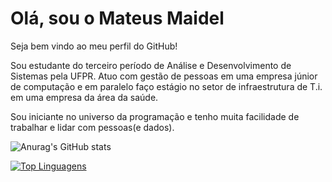 # Olá, sou o Mateus Maidel

Seja bem vindo ao meu perfil do GitHub!

Sou estudante do terceiro período de Análise e Desenvolvimento de Sistemas pela UFPR. 
Atuo com gestão de pessoas em uma empresa júnior de computação e em paralelo faço 
estágio no setor de infraestrutura de T.i. em uma empresa da área da saúde. 

Sou iniciante no universo da programação e tenho muita facilidade de trabalhar e lidar com pessoas(e dados).


![Anurag's GitHub stats](https://github-readme-stats.vercel.app/api?username=maidell&show_icons=true&theme=dracula)

[![Top Linguagens](https://github-readme-stats.vercel.app/api/top-langs/?username=maidell&layout=compact)](https://github.com/anuraghazra/github-readme-stats&theme=dracula)
